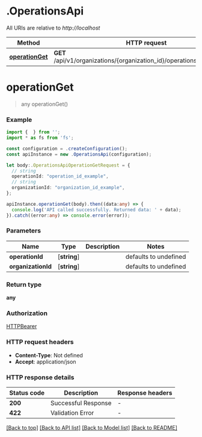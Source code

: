 # .OperationsApi

All URIs are relative to *http://localhost*

Method | HTTP request | Description
------------- | ------------- | -------------
[**operationGet**](OperationsApi.md#operationGet) | **GET** /api/v1/organizations/{organization_id}/operations/{operation_id} | Operation Get


# **operationGet**
> any operationGet()


### Example


```typescript
import {  } from '';
import * as fs from 'fs';

const configuration = .createConfiguration();
const apiInstance = new .OperationsApi(configuration);

let body:.OperationsApiOperationGetRequest = {
  // string
  operationId: "operation_id_example",
  // string
  organizationId: "organization_id_example",
};

apiInstance.operationGet(body).then((data:any) => {
  console.log('API called successfully. Returned data: ' + data);
}).catch((error:any) => console.error(error));
```


### Parameters

Name | Type | Description  | Notes
------------- | ------------- | ------------- | -------------
 **operationId** | [**string**] |  | defaults to undefined
 **organizationId** | [**string**] |  | defaults to undefined


### Return type

**any**

### Authorization

[HTTPBearer](README.md#HTTPBearer)

### HTTP request headers

 - **Content-Type**: Not defined
 - **Accept**: application/json


### HTTP response details
| Status code | Description | Response headers |
|-------------|-------------|------------------|
**200** | Successful Response |  -  |
**422** | Validation Error |  -  |

[[Back to top]](#) [[Back to API list]](README.md#documentation-for-api-endpoints) [[Back to Model list]](README.md#documentation-for-models) [[Back to README]](README.md)


